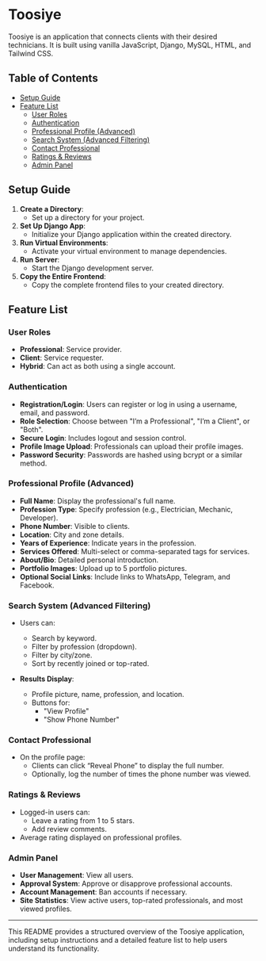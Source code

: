 # Toosiye

Toosiye is an application that connects clients with their desired technicians. It is built using vanilla JavaScript, Django, MySQL, HTML, and Tailwind CSS.

## Table of Contents

- [Setup Guide](#setup-guide)
- [Feature List](#feature-list)
  - [User Roles](#user-roles)
  - [Authentication](#authentication)
  - [Professional Profile (Advanced)](#professional-profile-advanced)
  - [Search System (Advanced Filtering)](#search-system-advanced-filtering)
  - [Contact Professional](#contact-professional)
  - [Ratings & Reviews](#ratings--reviews)
  - [Admin Panel](#admin-panel)

## Setup Guide

1. **Create a Directory**:
   - Set up a directory for your project.
2. **Set Up Django App**:
   - Initialize your Django application within the created directory.
3. **Run Virtual Environments**:
   - Activate your virtual environment to manage dependencies.
4. **Run Server**:
   - Start the Django development server.
5. **Copy the Entire Frontend**:
   - Copy the complete frontend files to your created directory.

## Feature List

### User Roles

- **Professional**: Service provider.
- **Client**: Service requester.
- **Hybrid**: Can act as both using a single account.

### Authentication

- **Registration/Login**: Users can register or log in using a username, email, and password.
- **Role Selection**: Choose between "I’m a Professional", "I’m a Client", or "Both".
- **Secure Login**: Includes logout and session control.
- **Profile Image Upload**: Professionals can upload their profile images.
- **Password Security**: Passwords are hashed using bcrypt or a similar method.

### Professional Profile (Advanced)

- **Full Name**: Display the professional's full name.
- **Profession Type**: Specify profession (e.g., Electrician, Mechanic, Developer).
- **Phone Number**: Visible to clients.
- **Location**: City and zone details.
- **Years of Experience**: Indicate years in the profession.
- **Services Offered**: Multi-select or comma-separated tags for services.
- **About/Bio**: Detailed personal introduction.
- **Portfolio Images**: Upload up to 5 portfolio pictures.
- **Optional Social Links**: Include links to WhatsApp, Telegram, and Facebook.

### Search System (Advanced Filtering)

- Users can:

  - Search by keyword.
  - Filter by profession (dropdown).
  - Filter by city/zone.
  - Sort by recently joined or top-rated.

- **Results Display**:
  - Profile picture, name, profession, and location.
  - Buttons for:
    - "View Profile"
    - "Show Phone Number"

### Contact Professional

- On the profile page:
  - Clients can click “Reveal Phone” to display the full number.
  - Optionally, log the number of times the phone number was viewed.

### Ratings & Reviews

- Logged-in users can:
  - Leave a rating from 1 to 5 stars.
  - Add review comments.
- Average rating displayed on professional profiles.

### Admin Panel

- **User Management**: View all users.
- **Approval System**: Approve or disapprove professional accounts.
- **Account Management**: Ban accounts if necessary.
- **Site Statistics**: View active users, top-rated professionals, and most viewed profiles.

---

This README provides a structured overview of the Toosiye application, including setup instructions and a detailed feature list to help users understand its functionality.
